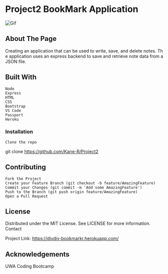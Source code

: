 # Project2 BookMark Application #

![Gif](assets/obama.gif)

## About The Page ## 

Creating an application that can be used to write, save, and delete notes. The application uses an express backend to save and retrieve note data from a JSON file.

## Built With ##

    Node 
    Express
    HTML 
    CSS 
    Bootstrap
    VS Code
    Passport
    Heroku


### Installation ###

    Clone the repo

git clone https://github.com/Kane-R/Project2

## Contributing ##

    Fork the Project
    Create your Feature Branch (git checkout -b feature/AmazingFeature)
    Commit your Changes (git commit -m 'Add some AmazingFeature')
    Push to the Branch (git push origin feature/AmazingFeature)
    Open a Pull Request

## License ##

Distributed under the MIT License. See LICENSE for more information.
Contact

Project Link: https://divdiv-bookmarkr.herokuapp.com/

## Acknowledgements ##

UWA Coding Bootcamp 
